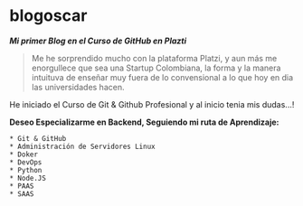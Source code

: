 # blogoscar
***Mi primer Blog en el Curso de GitHub en Plazti***

> Me he sorprendido mucho con la plataforma Platzi, y aun más me enorgullece que sea una Startup Colombiana, la forma y la manera intuituva de enseñar muy fuera de lo convensional a lo que hoy en dia las universidades hacen. 

He iniciado el Curso de Git & Github Profesional y al inicio tenia mis dudas...! 

**Deseo Especializarme en Backend, Seguiendo mi ruta de Aprendizaje:**

	* Git & GitHub
	* Administración de Servidores Linux
    * Doker
	* DevOps
	* Python
	* Node.JS
	* PAAS
	* SAAS